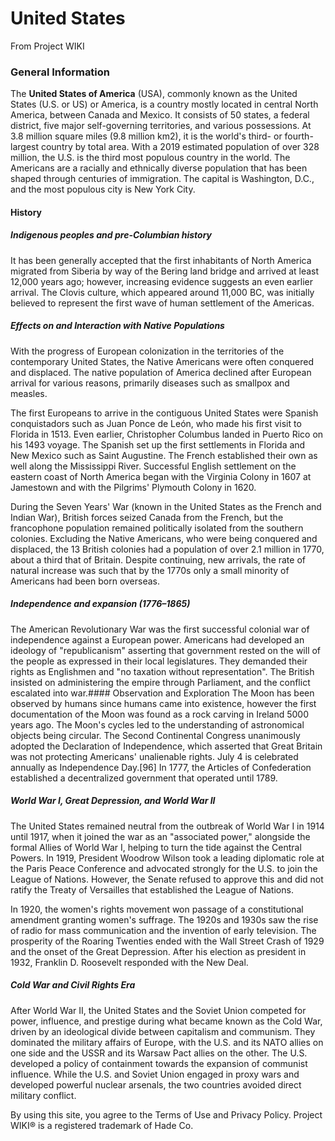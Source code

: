 # United States
From Project WIKI
### General Information
The **United States of America** (USA), commonly known as the United States (U.S. or US) or America, is a country mostly located in central North America, between Canada and Mexico. It consists of 50 states, a federal district, five major self-governing territories, and various possessions. At 3.8 million square miles (9.8 million km2), it is the world's third- or fourth-largest country by total area. With a 2019 estimated population of over 328 million, the U.S. is the third most populous country in the world. The Americans are a racially and ethnically diverse population that has been shaped through centuries of immigration. The capital is Washington, D.C., and the most populous city is New York City.
#### History
##### Indigenous peoples and pre-Columbian history
It has been generally accepted that the first inhabitants of North America migrated from Siberia by way of the Bering land bridge and arrived at least 12,000 years ago; however, increasing evidence suggests an even earlier arrival. The Clovis culture, which appeared around 11,000 BC, was initially believed to represent the first wave of human settlement of the Americas.
##### Effects on and Interaction with Native Populations
With the progress of European colonization in the territories of the contemporary United States, the Native Americans were often conquered and displaced. The native population of America declined after European arrival for various reasons, primarily diseases such as smallpox and measles. 

The first Europeans to arrive in the contiguous United States were Spanish conquistadors such as Juan Ponce de León, who made his first visit to Florida in 1513. Even earlier, Christopher Columbus landed in Puerto Rico on his 1493 voyage. The Spanish set up the first settlements in Florida and New Mexico such as Saint Augustine. The French established their own as well along the Mississippi River. Successful English settlement on the eastern coast of North America began with the Virginia Colony in 1607 at Jamestown and with the Pilgrims' Plymouth Colony in 1620.

During the Seven Years' War (known in the United States as the French and Indian War), British forces seized Canada from the French, but the francophone population remained politically isolated from the southern colonies. Excluding the Native Americans, who were being conquered and displaced, the 13 British colonies had a population of over 2.1 million in 1770, about a third that of Britain. Despite continuing, new arrivals, the rate of natural increase was such that by the 1770s only a small minority of Americans had been born overseas.
##### Independence and expansion (1776–1865)
The American Revolutionary War was the first successful colonial war of independence against a European power. Americans had developed an ideology of "republicanism" asserting that government rested on the will of the people as expressed in their local legislatures. They demanded their rights as Englishmen and "no taxation without representation". The British insisted on administering the empire through Parliament, and the conflict escalated into war.#### Observation and Exploration
The Moon has been observed by humans since humans came into existence, however the first documentation of the Moon was found as a rock carving in Ireland 5000 years ago. The Moon's cycles led to the understanding of astronomical objects being circular. 
The Second Continental Congress unanimously adopted the Declaration of Independence, which asserted that Great Britain was not protecting Americans' unalienable rights. July 4 is celebrated annually as Independence Day.[96] In 1777, the Articles of Confederation established a decentralized government that operated until 1789.
##### World War I, Great Depression, and World War II
The United States remained neutral from the outbreak of World War I in 1914 until 1917, when it joined the war as an "associated power," alongside the formal Allies of World War I, helping to turn the tide against the Central Powers. In 1919, President Woodrow Wilson took a leading diplomatic role at the Paris Peace Conference and advocated strongly for the U.S. to join the League of Nations. However, the Senate refused to approve this and did not ratify the Treaty of Versailles that established the League of Nations. 

In 1920, the women's rights movement won passage of a constitutional amendment granting women's suffrage. The 1920s and 1930s saw the rise of radio for mass communication and the invention of early television. The prosperity of the Roaring Twenties ended with the Wall Street Crash of 1929 and the onset of the Great Depression. After his election as president in 1932, Franklin D. Roosevelt responded with the New Deal.
##### Cold War and Civil Rights Era
After World War II, the United States and the Soviet Union competed for power, influence, and prestige during what became known as the Cold War, driven by an ideological divide between capitalism and communism. They dominated the military affairs of Europe, with the U.S. and its NATO allies on one side and the USSR and its Warsaw Pact allies on the other. The U.S. developed a policy of containment towards the expansion of communist influence. While the U.S. and Soviet Union engaged in proxy wars and developed powerful nuclear arsenals, the two countries avoided direct military conflict.

By using this site, you agree to the Terms of Use and Privacy Policy. Project WIKI® is a registered trademark of Hade Co.

